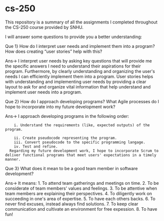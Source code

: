 # cs-250

This repository is a summary of all the assignments I completed throughout the CS-250 course provided by SNHU.

I will answer some questions to provide you a better understanding:

Que 1} How do I interpret user needs and implement them into a program? How does creating “user stories” help with this?

Ans-> I interpret user needs by asking key questions that will provide me the specific answers I need to understand their aspirations for their program. Furthermore, by clearly understanding and organizing the user's needs I can efficiently implement them into a program. User stories helps with understanding and implementing user needs by providing a clear layout to ask for and organize vital information that help understand and implement user needs into a program.

Que 2} How do I approach developing programs? What Agile processes do I hope to incorporate into my future development work?

Ans-> I approach developing programs in the following order:
        
        i. Understand the requirements (like, expected outputs) of the program.
        
        ii. Create pseudocode representing the program.
        iii. Convert pseudocode to the specific programming langage.
        iv. Test and refine.
      Regarding my future development work, I hope to incorporate Scrum to deliver functional programs that meet users' expectations in a timely manner. 
      
Que 3} What does it mean to be a good team member in software development?

Ans-> It means:
        1. To attend team gatherings and meetings on time.
        2. To be considerate of team members' values and feelings.
        3. To be attentive when team members are explaining their perspectives.
        4. To diligently work on succeeding in one's area of expertise.
        5. To have each others backs.
        6. To never find excuses, instead always find solutions.
        7. To keep clear communication and cultivate an environment for free expession.
        8. To have fun!
